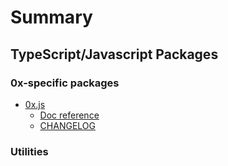 # Summary

## TypeScript/Javascript Packages

### 0x-specific packages

* [0x.js](packages/0x.js/README.md)
  * [Doc reference](packages/0x.js/docs/reference.md)
  * [CHANGELOG](packages/0x.js/CHANGELOG.md)

### Utilities

